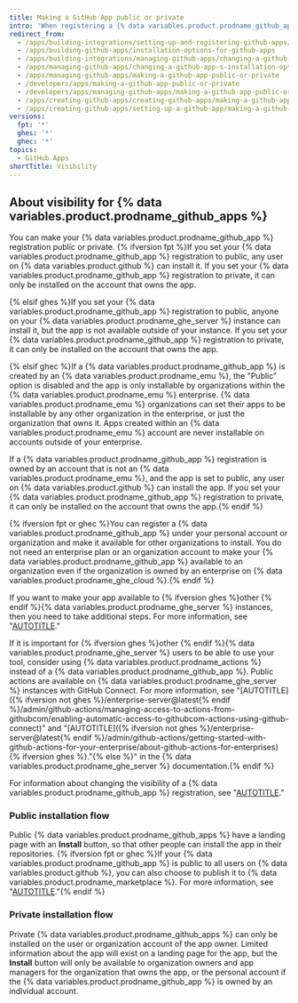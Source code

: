 ```yaml
---
title: Making a GitHub App public or private
intro: 'When registering a {% data variables.product.prodname_github_app %}, you can make it public so that other GitHub users or organizations can install the app, or private so that you can only install it on the account that owns the app.'
redirect_from:
  - /apps/building-integrations/setting-up-and-registering-github-apps/about-installation-options-for-github-apps
  - /apps/building-github-apps/installation-options-for-github-apps
  - /apps/building-integrations/managing-github-apps/changing-a-github-app-s-installation-option
  - /apps/managing-github-apps/changing-a-github-app-s-installation-option
  - /apps/managing-github-apps/making-a-github-app-public-or-private
  - /developers/apps/making-a-github-app-public-or-private
  - /developers/apps/managing-github-apps/making-a-github-app-public-or-private
  - /apps/creating-github-apps/creating-github-apps/making-a-github-app-public-or-private
  - /apps/creating-github-apps/setting-up-a-github-app/making-a-github-app-public-or-private
versions:
  fpt: '*'
  ghes: '*'
  ghec: '*'
topics:
  - GitHub Apps
shortTitle: Visibility
---
```


## About visibility for {% data variables.product.prodname_github_apps %}

You can make your {% data variables.product.prodname_github_app %} registration public or private. {% ifversion fpt %}If you set your {% data variables.product.prodname_github_app %} registration to public, any user on {% data variables.product.github %} can install it. If you set your {% data variables.product.prodname_github_app %} registration to private, it can only be installed on the account that owns the app.

{% elsif ghes %}If you set your {% data variables.product.prodname_github_app %} registration to public, anyone on your {% data variables.product.prodname_ghe_server %} instance can install it, but the app is not available outside of your instance. If you set your {% data variables.product.prodname_github_app %} registration to private, it can only be installed on the account that owns the app.

{% elsif ghec %}If a {% data variables.product.prodname_github_app %} is created by an {% data variables.product.prodname_emu %}, the "Public" option is disabled and the app is only installable by organizations within the {% data variables.product.prodname_emu %} enterprise. {% data variables.product.prodname_emu %} organizations can set their apps to be installable by any other organization in the enterprise, or just the organization that owns it. Apps created within an {% data variables.product.prodname_emu %} account are never installable on accounts outside of your enterprise.

If a {% data variables.product.prodname_github_app %} registration is owned by an account that is not an {% data variables.product.prodname_emu %}, and the app is set to public, any user on {% data variables.product.github %} can install the app. If you set your {% data variables.product.prodname_github_app %} registration to private, it can only be installed on the account that owns the app.{% endif %}

{% ifversion fpt or ghec %}You can register a {% data variables.product.prodname_github_app %} under your personal account or organization and make it available for other organizations to install. You do not need an enterprise plan or an organization account to make your {% data variables.product.prodname_github_app %} available to an organization even if the organization is owned by an enterprise on {% data variables.product.prodname_ghe_cloud %}.{% endif %}

If you want to make your app available to {% ifversion ghes %}other {% endif %}{% data variables.product.prodname_ghe_server %} instances, then you need to take additional steps. For more information, see "[AUTOTITLE](/apps/sharing-github-apps/making-your-github-app-available-for-github-enterprise-server)."

If it is important for {% ifversion ghes %}other {% endif %}{% data variables.product.prodname_ghe_server %} users to be able to use your tool, consider using {% data variables.product.prodname_actions %} instead of a {% data variables.product.prodname_github_app %}. Public actions are available on {% data variables.product.prodname_ghe_server %} instances with GitHub Connect. For more information, see "[AUTOTITLE]({% ifversion not ghes %}/enterprise-server@latest{% endif %}/admin/github-actions/managing-access-to-actions-from-githubcom/enabling-automatic-access-to-githubcom-actions-using-github-connect)" and "[AUTOTITLE]({% ifversion not ghes %}/enterprise-server@latest{% endif %}/admin/github-actions/getting-started-with-github-actions-for-your-enterprise/about-github-actions-for-enterprises){% ifversion ghes %}."{% else %}" in the {% data variables.product.prodname_ghe_server %} documentation.{% endif %}

For information about changing the visibility of a {% data variables.product.prodname_github_app %} registration, see "[AUTOTITLE](/apps/maintaining-github-apps/modifying-a-github-app)."

### Public installation flow

Public {% data variables.product.prodname_github_apps %} have a landing page with an **Install** button, so that other people can install the app in their repositories. {% ifversion fpt or ghec %}If your {% data variables.product.prodname_github_app %} is public to all users on {% data variables.product.github %}, you can also choose to publish it to {% data variables.product.prodname_marketplace %}. For more information, see "[AUTOTITLE](/apps/publishing-apps-to-github-marketplace/github-marketplace-overview/about-github-marketplace)."{% endif %}

### Private installation flow

Private {% data variables.product.prodname_github_apps %} can only be installed on the user or organization account of the app owner. Limited information about the app will exist on a landing page for the app, but the **Install** button will only be available to organization owners and app managers for the organization that owns the app, or the personal account if the {% data variables.product.prodname_github_app %} is owned by an individual account.

